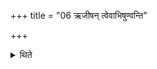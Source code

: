 +++
title = "06 ऋजीषन् त्वेवाभिषुण्वन्ति"

+++

<details><summary>थिते</summary>

ऋजीषं त्वेवाभिषुण्वन्ति ६
</details>
